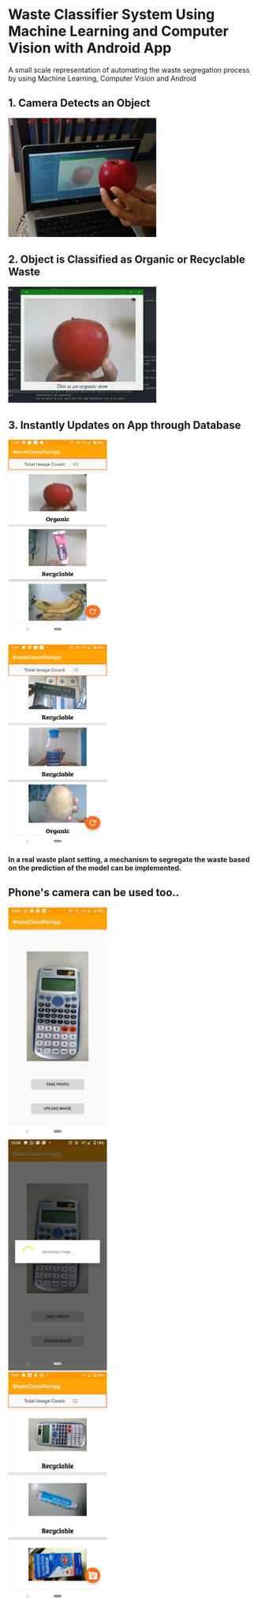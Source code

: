   # Waste Classifier System Using Machine Learning and Computer Vision with Android App
A small scale representation of automating the waste segregation process by using Machine Learning, Computer Vision and Android 




## 1. Camera Detects an Object
<img src = "images/show.png" width = "300">

<br>

## 2. Object is Classified as Organic or Recyclable Waste
<img src = "images/predict.png" width = "300">

<br>

## 3. Instantly Updates on App through Database
<kbd><img src = "images/ss1.png" width="200"></kbd>  
<br>
<kbd><img src = "images/ss2.png" width="200"></kbd>

**In a real waste plant setting, a mechanism to segregate the waste based on the prediction of the model can be implemented.**
<br>

## Phone's camera can be used too.. 

<kbd><img src = "images/image1.jpeg" width="200"></kbd> 
<br>
<kbd><img src = "images/image2.jpeg" width="200"></kbd> 
<br>
<kbd><img src = "images/image3.jpeg" width="200"></kbd> 







